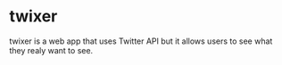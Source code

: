 # twixer

twixer is a web app that uses Twitter API but it allows users to see what they realy want to see.
